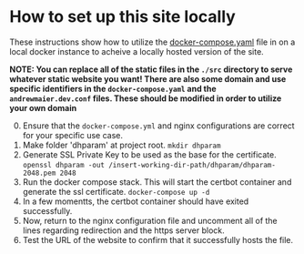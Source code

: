 # How to set up this site locally

These instructions show how to utilize the [docker-compose.yaml](https://github.com/mayormaier/andrewmaier.dev/blob/main/docker-compose.yml) file in on a local docker instance to acheive a locally hosted version of the site.

**NOTE: You can replace all of the static files in the `./src` directory to serve whatever static website you want! There are also some domain and use specific identifiers in the `docker-compose.yaml` and the `andrewmaier.dev.conf` files. These should be modified in order to utilize your own domain**

0. Ensure that the `docker-compose.yml` and nginx configurations are correct for your specific use case.
1. Make folder 'dhparam' at project root. `mkdir dhparam`
2. Generate SSL Private Key to be used as the base for the certificate. `openssl dhparam -out /insert-working-dir-path/dhparam/dhparam-2048.pem 2048`
3. Run the docker compose stack. This will start the certbot container and generate the ssl certificate. `docker-compose up -d`
4. In a few momentts, the certbot container should have exited successfully.
5. Now, return to the nginx configuration file and uncomment all of the lines regarding redirection and the https server block.
6. Test the URL of the website to confirm that it successfully hosts the file.
